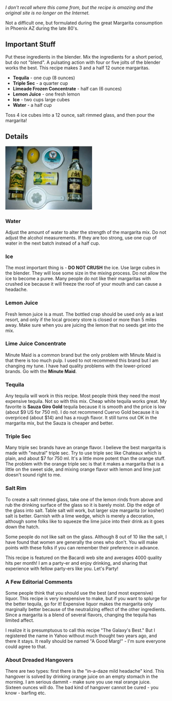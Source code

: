 *I don't recall where this came from, but the recipe is amazing and the original site is no longer on the Internet.*

Not a difficult one, but formulated during the great Margarita consumption in Phoenix AZ during the late 80's.

## Important Stuff

Put these ingredients in the blender. Mix the ingredients for a short period, but do not "blend". A pulsating action with four or five jolts of the blender works the best. This recipe makes 3 and a half 12 ounce margaritas.

* **Tequila** - one cup (8 ounces)
* **Triple Sec** - a quarter cup
* **Limeade Frozen Concentrate** - half can (6 ounces)
* **Lemon Juice** - one fresh lemon
* **Ice** - two cups large cubes
* **Water** - a half cup

Toss 4 ice cubes into a 12 ounce, salt rimmed glass, and then pour the margarita!

## Details

<img alt="Margarita Mixins" src="../../images/margarita-mixins.png" title="Margarita Mixins" />

### Water

Adjust the amount of water to alter the strength of the margarita mix. Do not adjust the alcohol measurements. If they are too strong, use one cup of water in the next batch instead of a half cup.

### Ice

The most important thing is - **DO NOT CRUSH** the ice. Use large cubes in the blender. They will lose some size in the mixing process. Do not allow the ice to become a puree. Many people do not like their margaritas with crushed ice because it will freeze the roof of your mouth and can cause a headache.

### Lemon Juice

Fresh lemon juice is a must. The bottled crap should be used only as a last resort, and only if the local grocery store is closed or more than 5 miles away. Make sure when you are juicing the lemon that no seeds get into the mix.

### Lime Juice Concentrate

Minute Maid is a common brand but the only problem with Minute Maid is that there is too much pulp. I used to not recommend this brand but I am changing my tune. I have had quality problems with the lower-priced brands. Go with the **Minute Maid**.

### Tequila

Any tequila will work in this recipe. Most people think they need the most expensive tequila. Not so with this mix. Cheap white tequila works great. My favorite is **Sauza Giro Gold** tequila because it is smooth and the price is low (about $9 US for 750 ml). I do not recommend Cuervo Gold because it is overpriced (about $14) and has a rough flavor. It still turns out OK in the margarita mix, but the Sauza is cheaper and better.

### Triple Sec

Many triple sec brands have an orange flavor. I believe the best margarita is made with "neutral" triple sec. Try to use triple sec like Chateaux which is plain, and about $7 for 750 ml. It's a little more potent than the orange stuff. The problem with the orange triple sec is that it makes a margarita that is a little on the sweet side, and mixing orange flavor with lemon and lime just doesn't sound right to me.

### Salt Rim

To create a salt rimmed glass, take one of the lemon rinds from above and rub the drinking surface of the glass so it is barely moist. Dip the edge of the glass into salt. Table salt will work, but larger size margarita (or kosher) salt is better. Garnish with a lime wedge, which is merely a decoration, although some folks like to squeeze the lime juice into their drink as it goes down the hatch.

Some people do not like salt on the glass. Although 8 out of 10 like the salt, I have found that women are generally the ones who don't. You will make points with these folks if you can remember their preference in advance.

This recipe is featured on the Bacardi web site and averages 4000 quality hits per month! I am a party-er and enjoy drinking, and sharing that experience with fellow party-ers like you. Let's Party!

### A Few Editorial Comments

Some people think that you should use the best (and most expensive) liquor. This recipe is very inexpensive to make, but if you want to splurge for the better tequila, go for it! Expensive liquor makes the margarita only marginally better because of the neutralizing effect of the other ingredients. Since a margarita is a blend of several flavors, changing the tequila has limited affect.

I realize it is presumptuous to call this recipe "The Galaxy's Best." But I registered the name in Yahoo without much thought two years ago, and there it stays. It really should be named "A Good Marg!" - I'm sure everyone could agree to that.

### About Dreaded Hangovers

There are two types: first there is the "in-a-daze mild headache" kind. This hangover is solved by drinking orange juice on an empty stomach in the morning. I am serious dammit - make sure you use real orange juice. Sixteen ounces will do. The bad kind of hangover cannot be cured - you know - barfing etc.